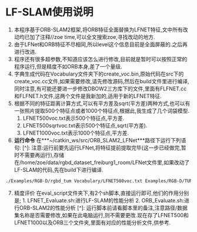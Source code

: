 # LF-SLAM使用说明
1. 本程序基于ORB-SLAM2框架,将ORB特征全面替换为LFNET特征,文中所有改动均已加了注释//zoe time,可以全文搜索zoe,寻找改动的地方.
2. 由于LFNet和ORB特征不尽相同,所以level这个信息目前是全面屏蔽的.之后再进行改进.
3. 程序还有很多超参数,不知道应该怎么进行修改,目前就是暂时可以按照正常的程序运行,但是精度不如ORB本身,差了一个量级.
4.  字典生成代码在Vocabulary文件夹下的create_voc.bin,原始代码在src下的create_voc.cc文件,如果需要修改,请先修改源码,然后在build文件里进行编译,同时注意,有可能还要进一步修改DBOW2三方库下的文件,里面有FLFNET.cc和FLFNET.h文件,这两个文件是我新加的,适用于新的LFNET特征.
5. 根据不同的特征距离计算方式,可以有平方差及sqrt(平方差)两种方式,也可以有一张照片提取500个特征点或者1000个特征点,根据此,我生成了几个词袋模型.
      1. LFNET500voc.txt表示500个特征点,平方差.
      2. LFNET500sqrtvoc.txt表示500个特征点,sqrt(平方差).
      3. LFNET1000voc.txt表示1000个特征点,平方差.
5. **运行命令**
   在***~/catkin_ws/src/ORB_SLAM2_LFNet***路径下运行下列语句:
[^]: 注意:运行前要先运行LFNet,将特征提前提取完毕(这一步已经做完,暂时不需要再运行),存储在/home/zoe/data/rgbd_dataset_freiburg1_room/LFNet文件里,如果改动了LF-SLAM的代码,先在build下进行编译.
```bash
./Examples/RGB-D/rgbd_tum Vocabulary/LFNET500voc.txt Examples/RGB-D/TUM1.yaml /home/zoe/data/rgbd_dataset_freiburg1_room /home/zoe/data/rgbd_dataset_freiburg1_room/associate.txt
```
7. 精度评价
     在eval_script文件夹下,有2个sh脚本,直接运行即可,他们的作用分别是;
       1. LFNET_Evaluate.sh:进行LF-SLAM的性能分析
       2. ORB_Evaluate.sh:进行ORB-SLAM2的性能分析
[^]: 运行脚本前请看脚本里的备注,注意路径/数据集名称是否需要修改,如果在此电脑运行,则不需要更改.
​	现在存了LFNET500和LFNET1000以及ORB三个文件夹,里面有对应的性能分析文件,供参考.

